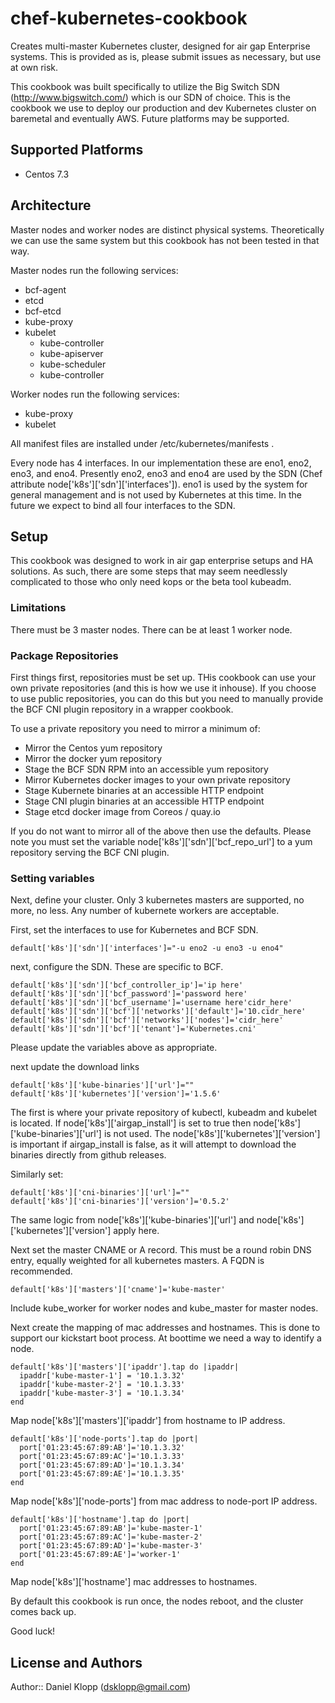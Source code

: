 # chef-kubernetes-cookbook

Creates multi-master Kubernetes cluster, designed for air gap Enterprise systems.  This is provided as is, please submit issues as necessary, but use at own risk.

This cookbook was built specifically to utilize the Big Switch SDN (http://www.bigswitch.com/) which is our SDN of choice.  This is the cookbook we use to deploy our production and dev Kubernetes cluster on baremetal and eventually AWS.  Future platforms may be supported.

## Supported Platforms

 * Centos 7.3

## Architecture
Master nodes and worker nodes are distinct physical systems.  Theoretically we can use the same system but this cookbook has not been tested in that way.

Master nodes run the following services:

 * bcf-agent
 * etcd
 * bcf-etcd
 * kube-proxy
 * kubelet
   * kube-controller   
   * kube-apiserver
   * kube-scheduler
   * kube-controller

Worker nodes run the following services:

 * kube-proxy
 * kubelet

All manifest files are installed under /etc/kubernetes/manifests .

Every node has 4 interfaces.  In our implementation these are eno1, eno2, eno3, and eno4.  Presently eno2, eno3 and eno4 are used by the SDN (Chef attribute node['k8s']['sdn']['interfaces']).  eno1 is used by the system for general management and is not used by Kubernetes at this time.  In the future we expect to bind all four interfaces to the SDN.

## Setup
This cookbook was designed to work in air gap enterprise setups and HA solutions.  As such, there are some steps that may seem needlessly complicated to those who only need kops or the beta tool kubeadm.

### Limitations
There must be 3 master nodes.  There can be at least 1 worker node.

### Package Repositories

First things first, repositories must be set up.  THis cookbook can use your own private repositories (and this is how we use it inhouse).  If you choose to use public repositories, you can do this but you need to manually provide the BCF CNI plugin repository in a wrapper cookbook.  

To use a private repository you need to mirror a minimum of:

 * Mirror the Centos yum repository
 * Mirror the docker yum repository
 * Stage the BCF SDN RPM into an accessible yum repository
 * Mirror Kubernetes docker images to your own private repository
 * Stage Kubernete binaries at an accessible HTTP endpoint
 * Stage CNI plugin binaries at an accessible HTTP endpoint
 * Stage etcd docker image from Coreos / quay.io

If you do not want to mirror all of the above then use the defaults.  Please note you must set the variable node['k8s']['sdn']['bcf_repo_url'] to a yum repository serving the BCF CNI plugin.

### Setting variables
Next, define your cluster.  Only 3 kubernetes masters are supported, no more, no less.  Any number of kubernete workers are acceptable.

First, set the interfaces to use for Kubernetes and BCF SDN.

```
default['k8s']['sdn']['interfaces']="-u eno2 -u eno3 -u eno4"
```

next, configure the SDN.  These are specific to BCF.

```
default['k8s']['sdn']['bcf_controller_ip']='ip here'
default['k8s']['sdn']['bcf_password']='password here'
default['k8s']['sdn']['bcf_username']='username here'cidr_here'
default['k8s']['sdn']['bcf']['networks']['default']='10.cidr_here'
default['k8s']['sdn']['bcf']['networks']['nodes']='cidr_here'
default['k8s']['sdn']['bcf']['tenant']='Kubernetes.cni'
```

Please update the variables above as appropriate.

next update the download links

```
default['k8s']['kube-binaries']['url']=""
default['k8s']['kubernetes']['version']='1.5.6'
```

The first is where your private repository of kubectl, kubeadm and kubelet is located.  If node['k8s']['airgap_install'] is set to true then node['k8s']['kube-binaries']['url'] is not used.  The node['k8s']['kubernetes']['version'] is important if airgap_install is false, as it will attempt to download the binaries directly from github releases.

Similarly set:

```
default['k8s']['cni-binaries']['url']=""
default['k8s']['cni-binaries']['version']='0.5.2'
```

The same logic from node['k8s']['kube-binaries']['url'] and node['k8s']['kubernetes']['version'] apply here.

Next set the master CNAME or A record.  This must be a round robin DNS entry, equally weighted for all kubernetes masters.  A FQDN is recommended.

```
default['k8s']['masters']['cname']='kube-master'
```

Include kube_worker for worker nodes and kube_master for master nodes.

Next create the mapping of mac addresses and hostnames.  This is done to support our kickstart boot process.  At boottime we need a way to identify a node.



```
default['k8s']['masters']['ipaddr'].tap do |ipaddr|
  ipaddr['kube-master-1'] = '10.1.3.32'
  ipaddr['kube-master-2'] = '10.1.3.33'
  ipaddr['kube-master-3'] = '10.1.3.34'
end
```
Map node['k8s']['masters']['ipaddr'] from hostname to IP address.

```
default['k8s']['node-ports'].tap do |port|
  port['01:23:45:67:89:AB']='10.1.3.32'
  port['01:23:45:67:89:AC']='10.1.3.33'
  port['01:23:45:67:89:AD']='10.1.3.34'
  port['01:23:45:67:89:AE']='10.1.3.35'
end
```

Map node['k8s']['node-ports'] from mac address to node-port IP address.

```
default['k8s']['hostname'].tap do |port|
  port['01:23:45:67:89:AB']='kube-master-1'
  port['01:23:45:67:89:AC']='kube-master-2'
  port['01:23:45:67:89:AD']='kube-master-3'
  port['01:23:45:67:89:AE']='worker-1'
end
```

Map node['k8s']['hostname'] mac addresses to hostnames.

By default this cookbook is run once, the nodes reboot, and the cluster comes back up.

Good luck!

## License and Authors

Author:: Daniel Klopp (<dsklopp@gmail.com>)
